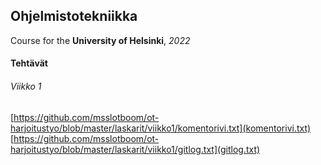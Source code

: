 ## Ohjelmistotekniikka
Course for the **University of Helsinki**, *2022* 

#### Tehtävät
###### Viikko 1
[https://github.com/msslotboom/ot-harjoitustyo/blob/master/laskarit/viikko1/komentorivi.txt](komentorivi.txt)
[https://github.com/msslotboom/ot-harjoitustyo/blob/master/laskarit/viikko1/gitlog.txt](gitlog.txt)
